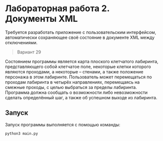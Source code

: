 # Лабораторная работа 2. Документы XML

Требуется разработать приложение с пользовательским интерфейсом, автоматически сохраняющее своё состояние в документе XML между отключениями.

> Вариант 29

Состоянием программы является карта плоского клетчатого лабиринта, представляющего собой клетчатое поле, некоторые клетки которого являются проходами, а некоторые – стенами, а также положение персонажа в этом лабиринте. Пользователь может перемещаться по проходам лабиринта в четырёх направлениях, перемещаясь на смежные проходы, с целью выбраться за пределы лабиринта. Программа должна сообщать о возможности либо невозможности сделать определённый шаг, а также об успешном выходе из лабиринта.

## Запуск

Запуск программы выполняется с помощью команды:

```bash
python3 main.py
```
